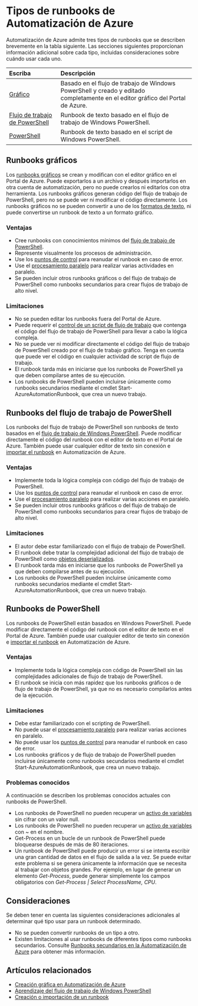 <properties 
   pageTitle="Tipos de runbooks de Automatización de Azure"
   description="Describe los distintos tipos de runbooks que puede usar en la Automatización de Azure y las consideraciones que debe tener en cuenta al determinar qué tipo usar."
   services="automation"
   documentationCenter=""
   authors="bwren"
   manager="stevenka"
   editor="tysonn" />
<tags 
   ms.service="automation"
   ms.devlang="na"
   ms.topic="article"
   ms.tgt_pltfrm="na"
   ms.workload="infrastructure-services"
   ms.date="11/13/2015"
   ms.author="bwren" />

# Tipos de runbooks de Automatización de Azure

Automatización de Azure admite tres tipos de runbooks que se describen brevemente en la tabla siguiente. Las secciones siguientes proporcionan información adicional sobre cada tipo, incluidas consideraciones sobre cuándo usar cada uno.


| Escriba | Descripción |
|:---|:---|
| [Gráfico](#graphical-runbooks) | Basado en el flujo de trabajo de Windows PowerShell y creado y editado completamente en el editor gráfico del Portal de Azure. | 
| [Flujo de trabajo de PowerShell](#powershell-workflow-runbooks) | Runbook de texto basado en el flujo de trabajo de Windows PowerShell. |
| [PowerShell](#powershell-runbooks) | Runbook de texto basado en el script de Windows PowerShell. |

## Runbooks gráficos

Los [runbooks gráficos](automation-runbook-types.md#graphical-runbooks) se crean y modifican con el editor gráfico en el Portal de Azure. Puede exportarlos a un archivo y después importarlos en otra cuenta de automatización, pero no puede crearlos ni editarlos con otra herramienta. Los runbooks gráficos generan código del flujo de trabajo de PowerShell, pero no se puede ver ni modificar el código directamente. Los runbooks gráficos no se pueden convertir a uno de los [formatos de texto](automation-runbook-types.md), ni puede convertirse un runbook de texto a un formato gráfico.

### Ventajas

- Cree runbooks con conocimientos mínimos del [flujo de trabajo de PowerShell](automation-powershell-workflow.md).
- Represente visualmente los procesos de administración.
- Use los [puntos de control](automation-powershell-workflow.md#checkpoints) para reanudar el runbook en caso de error.
- Use el [procesamiento paralelo](automation-powershell-workflow.md#parallel-processing) para realizar varias actividades en paralelo.
- Se pueden incluir otros runbooks gráficos o del flujo de trabajo de PowerShell como runbooks secundarios para crear flujos de trabajo de alto nivel.


### Limitaciones

- No se pueden editar los runbooks fuera del Portal de Azure.
- Puede requerir el [control de un script de flujo de trabajo](automation-powershell-workflow.md#activities) que contenga el código del flujo de trabajo de PowerShell para llevar a cabo la lógica compleja.
- No se puede ver ni modificar directamente el código del flujo de trabajo de PowerShell creado por el flujo de trabajo gráfico. Tenga en cuenta que puede ver el código en cualquier actividad de script de flujo de trabajo.
- El runbook tarda más en iniciarse que los runbooks de PowerShell ya que deben compilarse antes de su ejecución.
- Los runbooks de PowerShell pueden incluirse únicamente como runbooks secundarios mediante el cmdlet Start-AzureAutomationRunbook, que crea un nuevo trabajo.


## Runbooks del flujo de trabajo de PowerShell

Los runbooks del flujo de trabajo de PowerShell son runbooks de texto basados en el [flujo de trabajo de Windows PowerShell](automation-powershell-workflow.md). Puede modificar directamente el código del runbook con el editor de texto en el Portal de Azure. También puede usar cualquier editor de texto sin conexión e [importar el runbook](http://msdn.microsoft.com/library/azure/dn643637.aspx) en Automatización de Azure.

### Ventajas

- Implemente toda la lógica compleja con código del flujo de trabajo de PowerShell.
- Use los [puntos de control](automation-powershell-workflow.md#checkpoints) para reanudar el runbook en caso de error.
- Use el [procesamiento paralelo](automation-powershell-workflow.md#parallel-processing) para realizar varias acciones en paralelo.
- Se pueden incluir otros runbooks gráficos o del flujo de trabajo de PowerShell como runbooks secundarios para crear flujos de trabajo de alto nivel.


### Limitaciones

- El autor debe estar familiarizado con el flujo de trabajo de PowerShell.
- El runbook debe tratar la complejidad adicional del flujo de trabajo de PowerShell como [objetos deserializados](automation-powershell-workflow.md#code-changes).
- El runbook tarda más en iniciarse que los runbooks de PowerShell ya que deben compilarse antes de su ejecución.
- Los runbooks de PowerShell pueden incluirse únicamente como runbooks secundarios mediante el cmdlet Start-AzureAutomationRunbook, que crea un nuevo trabajo.


## Runbooks de PowerShell

Los runbooks de PowerShell están basados en Windows PowerShell. Puede modificar directamente el código del runbook con el editor de texto en el Portal de Azure. También puede usar cualquier editor de texto sin conexión e [importar el runbook](http://msdn.microsoft.com/library/azure/dn643637.aspx) en Automatización de Azure.

### Ventajas

- Implemente toda la lógica compleja con código de PowerShell sin las complejidades adicionales de flujo de trabajo de PowerShell. 
- El runbook se inicia con más rapidez que los runbooks gráficos o de flujo de trabajo de PowerShell, ya que no es necesario compilarlos antes de la ejecución.

### Limitaciones

- Debe estar familiarizado con el scripting de PowerShell.
- No puede usar el [procesamiento paralelo](automation-powershell-workflow.md#parallel-processing) para realizar varias acciones en paralelo.
- No puede usar los [puntos de control](automation-powershell-workflow.md#checkpoints) para reanudar el runbook en caso de error.
- Los runbooks gráficos y de flujo de trabajo de PowerShell pueden incluirse únicamente como runbooks secundarios mediante el cmdlet Start-AzureAutomationRunbook, que crea un nuevo trabajo.

### Problemas conocidos
A continuación se describen los problemas conocidos actuales con runbooks de PowerShell.

- Los runbooks de PowerShell no pueden recuperar un [activo de variables](automation-variables.md) sin cifrar con un valor null.
- Los runbooks de PowerShell no pueden recuperar un [activo de variables](automation-variables.md) con *~* en el nombre.
- Get-Process en un bucle de un runbook de PowerShell puede bloquearse después de más de 80 iteraciones. 
- Un runbook de PowerShell puede producir un error si se intenta escribir una gran cantidad de datos en el flujo de salida a la vez. Se puede evitar este problema si se genera únicamente la información que se necesita al trabajar con objetos grandes. Por ejemplo, en lugar de generar un elemento *Get-Process*, puede generar simplemente los campos obligatorios con *Get-Process | Select ProcessName, CPU*.

## Consideraciones

Se deben tener en cuenta las siguientes consideraciones adicionales al determinar qué tipo usar para un runbook determinado.

- No se pueden convertir runbooks de un tipo a otro.
- Existen limitaciones al usar runbooks de diferentes tipos como runbooks secundarios. Consulte [Runbooks secundarios en la Automatización de Azure](automation-child-runbooks.md) para obtener más información.



  
## Artículos relacionados

- [Creación gráfica en Automatización de Azure](automation-graphical-authoring-intro.md)
- [Aprendizaje del flujo de trabajo de Windows PowerShell](automation-powershell-workflow.md)
- [Creación o importación de un runbook](http://msdn.microsoft.com/library/azure/dn643637.aspx)

<!---HONumber=Nov15_HO4-->